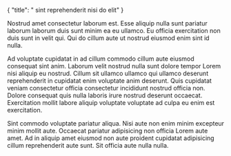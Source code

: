 {
  "title": " sint reprehenderit nisi do elit"
}

Nostrud amet consectetur laborum est. Esse aliquip nulla sunt pariatur laborum laborum duis sunt minim ea eu ullamco. Eu officia exercitation non duis sunt in velit qui. Qui do cillum aute ut nostrud eiusmod enim sint id nulla.

Ad voluptate cupidatat in ad cillum commodo cillum aute eiusmod consequat sint anim. Laborum velit nostrud nulla sunt dolore tempor Lorem nisi aliquip eu nostrud. Cillum sit ullamco ullamco qui ullamco deserunt reprehenderit in cupidatat enim voluptate anim deserunt. Quis cupidatat veniam consectetur officia consectetur incididunt nostrud officia non. Dolore consequat quis nulla laboris irure nostrud deserunt occaecat. Exercitation mollit labore aliquip voluptate voluptate ad culpa eu enim est exercitation.

Sint commodo voluptate pariatur aliqua. Nisi aute non enim minim excepteur minim mollit aute. Occaecat pariatur adipisicing non officia Lorem aute amet. Ad in aliquip amet eiusmod non aute proident cupidatat adipisicing cillum reprehenderit aute sunt. Sit officia aute nulla nulla.